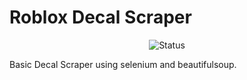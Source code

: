 # Roblox Decal Scraper



<p align="center">
  <img src="https://img.shields.io/badge/Status-Active-brightgreen" alt="Status">
</p>

Basic Decal Scraper using selenium and beautifulsoup. 
